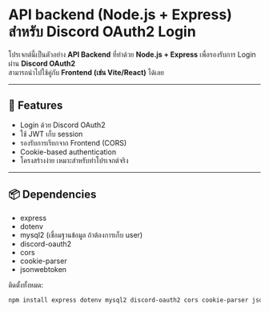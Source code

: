 # API backend (Node.js + Express) สำหรับ Discord OAuth2 Login

โปรเจกต์นี้เป็นตัวอย่าง **API Backend** ที่ทำด้วย **Node.js + Express** เพื่อรองรับการ Login ผ่าน **Discord OAuth2**  
สามารถนำไปใช้คู่กับ **Frontend (เช่น Vite/React)** ได้เลย

---

## 🔧 Features
- Login ด้วย Discord OAuth2
- ใช้ JWT เก็บ session
- รองรับการเรียกจาก Frontend (CORS)
- Cookie-based authentication
- โครงสร้างง่าย เหมาะสำหรับทำโปรเจกต์จริง

---

## 📦 Dependencies
- express
- dotenv
- mysql2 (เชื่อมฐานข้อมูล ถ้าต้องการเก็บ user)
- discord-oauth2
- cors
- cookie-parser
- jsonwebtoken

ติดตั้งทั้งหมด:
```bash
npm install express dotenv mysql2 discord-oauth2 cors cookie-parser jsonwebtoken
